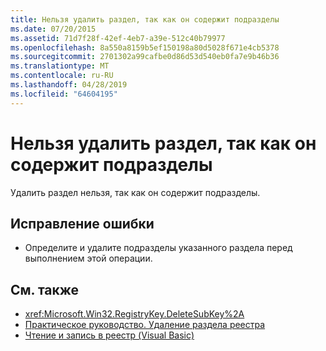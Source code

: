 ```yaml
---
title: Нельзя удалить раздел, так как он содержит подразделы
ms.date: 07/20/2015
ms.assetid: 71d7f28f-42ef-4eb7-a39e-512c40b79977
ms.openlocfilehash: 8a550a8159b5ef150198a80d5028f671e4cb5378
ms.sourcegitcommit: 2701302a99cafbe0d86d53d540eb0fa7e9b46b36
ms.translationtype: MT
ms.contentlocale: ru-RU
ms.lasthandoff: 04/28/2019
ms.locfileid: "64604195"
---
```

# <a name="key-cannot-be-deleted-because-it-has-subkeys"></a>Нельзя удалить раздел, так как он содержит подразделы
Удалить раздел нельзя, так как он содержит подразделы.  
  
## <a name="to-correct-this-error"></a>Исправление ошибки  
  
- Определите и удалите подразделы указанного раздела перед выполнением этой операции.  
  
## <a name="see-also"></a>См. также

- <xref:Microsoft.Win32.RegistryKey.DeleteSubKey%2A>
- [Практическое руководство. Удаление раздела реестра](../../visual-basic/developing-apps/programming/computer-resources/how-to-delete-a-registry-key.md)
- [Чтение и запись в реестр (Visual Basic)](../developing-apps/programming/computer-resources/reading-from-and-writing-to-the-registry.md)
